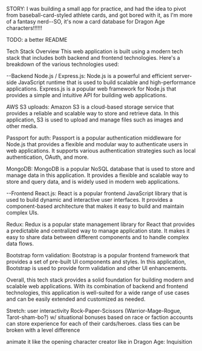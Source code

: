 STORY:
I was building a small app for practice, and had the idea to pivot from baseball-card-styled athlete cards, and got bored with it, as I'm more of a fantasy nerd--SO, it's now a card database for Dragon Age characters!!!!!!


TODO: a better README

Tech Stack Overview
This web application is built using a modern tech stack that includes both backend and frontend technologies. Here's a breakdown of the various technologies used:

--Backend
Node.js / Express.js: Node.js is a powerful and efficient server-side JavaScript runtime that is used to build scalable and high-performance applications. Express.js is a popular web framework for Node.js that provides a simple and intuitive API for building web applications.

AWS S3 uploads: Amazon S3 is a cloud-based storage service that provides a reliable and scalable way to store and retrieve data. In this application, S3 is used to upload and manage files such as images and other media.

Passport for auth: Passport is a popular authentication middleware for Node.js that provides a flexible and modular way to authenticate users in web applications. It supports various authentication strategies such as local authentication, OAuth, and more.

MongoDB: MongoDB is a popular NoSQL database that is used to store and manage data in this application. It provides a flexible and scalable way to store and query data, and is widely used in modern web applications.

--Frontend
React.js: React is a popular frontend JavaScript library that is used to build dynamic and interactive user interfaces. It provides a component-based architecture that makes it easy to build and maintain complex UIs.

Redux: Redux is a popular state management library for React that provides a predictable and centralized way to manage application state. It makes it easy to share data between different components and to handle complex data flows.

Bootstrap form validation: Bootstrap is a popular frontend framework that provides a set of pre-built UI components and styles. In this application, Bootstrap is used to provide form validation and other UI enhancements.

Overall, this tech stack provides a solid foundation for building modern and scalable web applications. With its combination of backend and frontend technologies, this application is well-suited for a wide range of use cases and can be easily extended and customized as needed.
  



Stretch:
user interactivity
Rock-Paper-Scissors (Warrior-Mage-Rogue, Tarot-sham-bo?) w/ situational bonuses based on race or faction
accounts can store experience for each of their cards/heroes.
class ties can be broken with a level difference


animate it like the opening character creator like in Dragon Age: Inquisition
